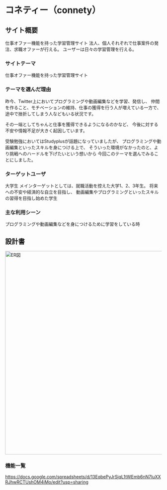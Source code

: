 # コネティー（connety）

## サイト概要
仕事オファー機能を持った学習管理サイト
法人、個人それぞれで仕事案件の発注、求職オファーが行える。
ユーザーは日々の学習管理を行える。

### サイトテーマ
仕事オファー機能を持った学習管理サイト

### テーマを選んだ理由
昨今、Twitter上においてプログラミングや動画編集などを学習、発信し、
仲間を作ること、モチベーションの維持、仕事の獲得を行う人が増えている一方で、
途中で挫折してしまう人などもいる状況です。

その一端としてちゃんと仕事を獲得できるようになるのかなど、
今後に対する不安や情報不足が大きく起因しています。

受験勉強においてはStudyplusが話題になっていましたが、
プログラミングや動画編集といったスキルを身につける上で、
そういった環境がなかったのと、より挑戦へのハードルを下げたいという想いから
今回このテーマを選んでみることにしました。

### ターゲットユーザ
大学生
メインターゲットとしては、就職活動を控えた大学1、2、3年生。
将来への不安や経済的な自立を目指し、
動画編集やプログラミングといったスキルの習得を目指し始めた学生

### 主な利用シーン
プログラミングや動画編集などを身につけるために学習をしている時

## 設計書
<img width="653" alt="ER図" src="https://user-images.githubusercontent.com/47805823/82396419-d059d780-9a88-11ea-89d8-3d7fc5c39735.png">

### 機能一覧
https://docs.google.com/spreadsheets/d/13EqbePyJrSjqL1tWEmb6nN7IuXXRJhwRCTUshOM4iMo/edit?usp=sharing
